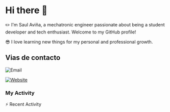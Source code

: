 # Hi there 👋

:pencil2: I'm Saul Aviña, a mechatronic engineer passionate about being a student developer and tech enthusiast. Welcome to my GitHub profile!

:sunglasses: I love learning new things for my personal and professional growth.

## Vias de contacto

![Email](https://img.shields.io/badge/email-saul.avina.15@gmail.com-blue)

[
  ![Website](https://img.shields.io/website?url=https%3A%2F%2Fwww.linkedin.com%2Fin%2Fsaul-gerardo-avina-hernandez-02b7371bb%2F&down_message=LinkedIn&down_color=blue&style=for-the-badge)
](https://www.linkedin.com/in/saul-gerardo-avina-hernandez-02b7371bb/)

### My Activity
⚡ Recent Activity

<!--START_SECTION:recent-activity-->
<!--END_SECTION:recent-activity-->
